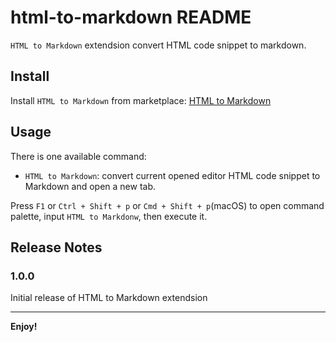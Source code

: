 # html-to-markdown README

`HTML to Markdown` extendsion convert HTML code snippet to markdown.

## Install
Install `HTML to Markdown` from marketplace: [HTML to Markdown](https://marketplace.visualstudio.com/items?itemName=YangtangWu.html-to-markdown)

## Usage
There is one available command:
* `HTML to Markdown`: convert current opened editor HTML code snippet to Markdown and open a new tab.

Press `F1` or `Ctrl + Shift + p` or `Cmd + Shift + p`(macOS) to open command palette, input `HTML to Markdonw`, then execute it.

## Release Notes

### 1.0.0

Initial release of HTML to Markdown extendsion

-----------------------------------------------------------------------------------------------------------

**Enjoy!**
